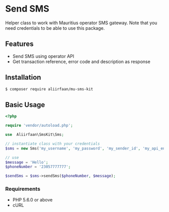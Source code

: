 # Send SMS
Helper class to work with Mauritius operator SMS gateway. Note that you need credentials to be able to use this package.

## Features
- Send SMS using operator API
- Get transaction reference, error code and description as response

## Installation

```bash
$ composer require aliirfaan/mu-sms-kit
```

## Basic Usage

```php
<?php

require 'vendor/autoload.php';

use  Aliirfaan\SmsKit\Sms;

// instantiate class with your credentials
$sms = new Sms('my_username', 'my_password', 'my_sender_id', 'my_api_endpoint');

// use
$message = 'Hello';
$phoneNumber = '23057777777';

$sendSms = $sms->sendSms($phoneNumber, $message);
```

### Requirements
- PHP 5.6.0 or above
- cURL